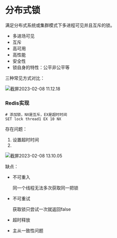 # 分布式锁



满足分布式系统或集群模式下多进程可见并且互斥的锁。

- 多进场可见
- 互斥
- 高可用
- 高性能
- 安全性
- 锁自身的特性：公平非公平等



三种常见方式对比：

![截屏2023-02-08 11.12.18](https://xingqiu-tuchuang-1256524210.cos.ap-shanghai.myqcloud.com/3978/%E6%88%AA%E5%B1%8F2023-02-08%2011.12.18.png)





### Redis实现



```redis
# 添加锁，NX是互斥，EX是超时时间
SET lock thread1 EX 10 NX
```





存在问题：

1. 设置超时时间
2. 



![截屏2023-02-08 13.10.05](https://xingqiu-tuchuang-1256524210.cos.ap-shanghai.myqcloud.com/3978/%E6%88%AA%E5%B1%8F2023-02-08%2013.10.05.png)





缺点：

- 不可重入

  同一个线程无法多次获取同一把锁

- 不可重试

  获取锁只尝试一次就返回false

- 超时释放

  

- 主从一致性问题

  



